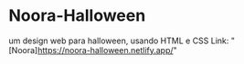 # Noora-Halloween

um design web para halloween, usando HTML e CSS
Link: "[Noora]https://noora-halloween.netlify.app/"
